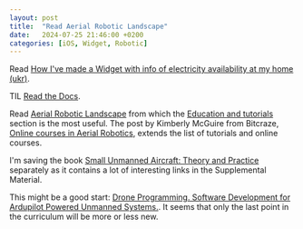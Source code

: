 ```yaml
---
layout: post
title:  "Read Aerial Robotic Landscape"
date:   2024-07-25 21:46:00 +0200
categories: [iOS, Widget, Robotic]
---
```

Read [How I've made a Widget with info of electricity availability at my home (ukr)](https://vadymklymenko.com/blog/shutdown-ios-widget/).

TIL [Read the Docs](https://docs.readthedocs.io/en/stable/tutorial/index.html).

Read [Aerial Robotic Landscape](https://ros-aerial.github.io/aerial_robotic_landscape/) from which the [Education and tutorials](https://ros-aerial.github.io/aerial_robotic_landscape/education_and_tutorial/) section is the most useful. The post by Kimberly McGuire from Bitcraze, [Online courses in Aerial Robotics](https://www.bitcraze.io/2023/07/online-courses-in-aerial-robotics/), extends the list of tutorials and online courses.

I'm saving the book [Small Unmanned Aircraft: Theory and Practice](https://github.com/randybeard/mavsim_public) separately as it contains a lot of interesting links in the Supplemental Material.

This might be a good start: [Drone Programming. Software Development for Ardupilot Powered Unmanned Systems.](https://www.udemy.com/course/software-development-for-ardupilot-powered-unmanned-systems/). It seems that only the last point in the curriculum will be more or less new.
